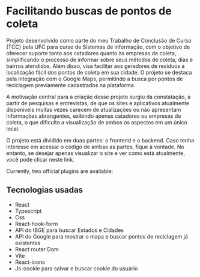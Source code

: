 # Facilitando buscas de  pontos de coleta

Projeto desenvolvido como parte do meu Trabalho de Conclusão de Curso (TCC) pela UFC para curso de Sistemas de informação, com o objetivo de oferecer suporte tanto aos catadores quanto às empresas de coleta, simplificando o processo de informar sobre seus métodos de coleta, dias e bairros atendidos. Além disso, visa facilitar aos geradores de resíduos a localização fácil dos pontos de coleta em sua cidade. O projeto se destaca pela integração com o Google Maps, permitindo a busca por pontos de reciclagem previamente cadastrados na plataforma. 

A motivação central para a criação desse projeto surgiu da constatação, a partir de pesquisas e entrevistas, de que os sites e aplicativos atualmente disponíveis muitas vezes carecem de atualizações ou não apresentam informações abrangentes, exibindo apenas catadores ou empresas de coleta, o que dificulta a visualização de ambos os aspectos em um único local.


O projeto está dividido em duas partes: o frontend e o backend. Caso tenha interesse em acessar o código de ambas as partes, fique à vontade. No entanto, se desejar apenas visualizar o site e ver como está atualmente, você pode clicar neste link.

Currently, two official plugins are available:

## Tecnologias usadas

* React
* Typescript
* Css
* React-hook-form
* API do IBGE para buscar Estados e Cidades
* API do Google para mostrar o mapa e buscar pontos de reciclagem já existentes
* React router Dom
* Vite
* React-icons
* Js-cookie para salvar e buscar cookie do usuário
